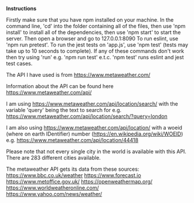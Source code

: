 **Instructions**

Firstly make sure that you have npm installed on your machine.
In the command line, 'cd' into the folder containing all of the files,
then use 'npm install' to install all of the dependencies,
then use 'npm start' to start the server.
Then open a browser and go to 127.0.0.1:8090 
To run eslint, use 'npm run pretest'.
To run the jest tests on 'app.js', use 'npm test' (tests may take up to 10 seconds to complete).
If any of these commands don't work then try using 'run' e.g. 'npm run test' e.t.c.
'npm test' runs eslint and jest test cases.

The API I have used is from https://www.metaweather.com/

Information about the API can be found here https://www.metaweather.com/api/

I am using https://www.metaweather.com/api/location/search/
with the variable 'query' being the text to search for
e.g. https://www.metaweather.com/api/location/search/?query=london

I am also using https://www.metaweather.com/api/location/
with a woeid (where on earth IDentifier) number (https://en.wikipedia.org/wiki/WOEID)
e.g. https://www.metaweather.com/api/location/44418

Please note that not every single city in the world is available with this API.
There are 283 different cities available.

The metaweather API gets its data from these sources:
https://www.bbc.co.uk/weather
https://www.forecast.io
https://www.metoffice.gov.uk/
https://openweathermap.org/
https://www.worldweatheronline.com/
https://www.yahoo.com/news/weather/

